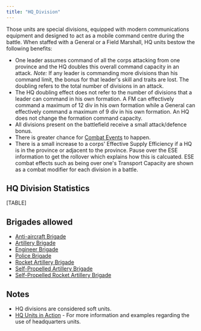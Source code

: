 ```yaml
---
title: "HQ_Division"
---
```


Those units are special divisions, equipped with modern communications
equipment and designed to act as a mobile command centre during the
battle. When staffed with a General or a Field Marshall, HQ units bestow
the following benefits:

-   One leader assumes command of all the corps attacking from one
    province and the HQ doubles this overall command capacity in an
    attack. *Note:* If any leader is commanding more divisions than his
    command limit, the bonus for that leader's skill and traits are
    lost. The doubling refers to the total number of divisions in an
    attack.
-   The HQ doubling effect does not refer to the number of divisions
    that a leader can command in his own formation. A FM can effectively
    command a maximum of 12 div in his own formation while a General can
    effectively command a maximum of 9 div in his own formation. An HQ
    does not change the formation command capacity.
-   All divisions present on the battlefield receive a small
    attack/defence bonus.
-   There is greater chance for [Combat
    Events](/Combat_Events "Combat Events") to happen.
-   There is a small increase to a corps' Effective Supply Efficiency if
    a HQ is in the province or adjacent to the province. Pause over the
    ESE information to get the rollover which explains how this is
    calcuated. ESE combat effects such as being over one's Transport
    Capacity are shown as a combat modifier for each division in a
    battle.

##  HQ Division Statistics 

[TABLE]

##  Brigades allowed 

-   [Anti-aircraft
    Brigade](/Anti-aircraft_Brigade "Anti-aircraft Brigade")
-   [Artillery Brigade](/Artillery_Brigade "Artillery Brigade")
-   [Engineer Brigade](/Engineer_Brigade "Engineer Brigade")
-   [Police Brigade](/Police_Brigade "Police Brigade")
-   [Rocket Artillery
    Brigade](/Rocket_Artillery_Brigade "Rocket Artillery Brigade")
-   [Self-Propelled Artillery
    Brigade](/Self-Propelled_Artillery_Brigade "Self-Propelled Artillery Brigade")
-   [Self-Propelled Rocket Artillery
    Brigade](/Self-Propelled_Rocket_Artillery_Brigade "Self-Propelled Rocket Artillery Brigade")

##  Notes 

-   HQ divisions are considered soft units.
-   [HQ Units in Action](/HQ_Units_in_Action "HQ Units in Action") - For
    more information and examples regarding the use of headquarters
    units.
